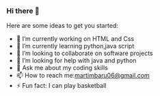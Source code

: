 ### Hi there 👋
Here are some ideas to get you started:

- 🔭 I’m currently working on HTML and Css
- 🌱 I’m currently learning python,java script
- 👯 I’m looking to collaborate on software projects
- 🤔 I’m looking for help with java and python
- 💬 Ask me about my coding skills
- 📫 How to reach me:martimbaru06@gmail.com
- ⚡ Fun fact:  I can play basketball
